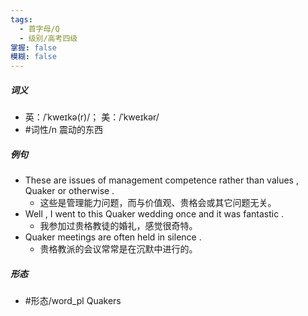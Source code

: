 ```yaml
---
tags:
  - 首字母/Q
  - 级别/高考四级
掌握: false
模糊: false
---
```

##### 词义
- 英：/ˈkweɪkə(r)/； 美：/ˈkweɪkər/
- #词性/n  震动的东西
##### 例句
- These are issues of management competence rather than values , Quaker or otherwise .
	- 这些是管理能力问题，而与价值观、贵格会或其它问题无关。
- Well , I went to this Quaker wedding once and it was fantastic .
	- 我参加过贵格教徒的婚礼，感觉很奇特。
- Quaker meetings are often held in silence .
	- 贵格教派的会议常常是在沉默中进行的。
##### 形态
- #形态/word_pl Quakers
